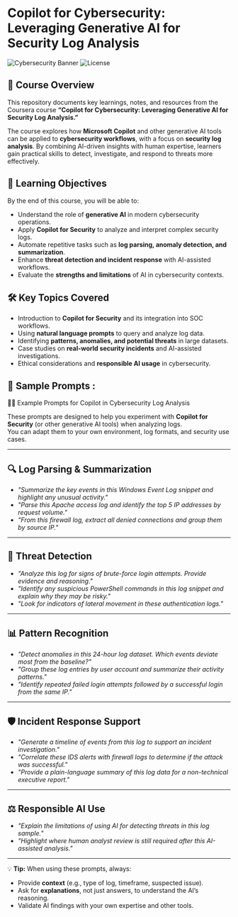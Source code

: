 # Copilot for Cybersecurity: Leveraging Generative AI for Security Log Analysis

![Cybersecurity Banner](https://img.shields.io/badge/Cybersecurity-AI-blue?style=for-the-badge)
![License](https://img.shields.io/badge/License-MIT-green?style=for-the-badge)

## 📖 Course Overview
This repository documents key learnings, notes, and resources from the Coursera course **“Copilot for Cybersecurity: Leveraging Generative AI for Security Log Analysis.”**

The course explores how **Microsoft Copilot** and other generative AI tools can be applied to **cybersecurity workflows**, with a focus on **security log analysis**. By combining AI-driven insights with human expertise, learners gain practical skills to detect, investigate, and respond to threats more effectively.

## 🎯 Learning Objectives
By the end of this course, you will be able to:
- Understand the role of **generative AI** in modern cybersecurity operations.
- Apply **Copilot for Security** to analyze and interpret complex security logs.
- Automate repetitive tasks such as **log parsing, anomaly detection, and summarization**.
- Enhance **threat detection and incident response** with AI-assisted workflows.
- Evaluate the **strengths and limitations** of AI in cybersecurity contexts.

## 🛠️ Key Topics Covered
- Introduction to **Copilot for Security** and its integration into SOC workflows.
- Using **natural language prompts** to query and analyze log data.
- Identifying **patterns, anomalies, and potential threats** in large datasets.
- Case studies on **real-world security incidents** and AI-assisted investigations.
- Ethical considerations and **responsible AI usage** in cybersecurity.

## 📂 Sample Prompts : # 

🧑‍💻 Example Prompts for Copilot in Cybersecurity Log Analysis

These prompts are designed to help you experiment with **Copilot for Security** (or other generative AI tools) when analyzing logs.  
You can adapt them to your own environment, log formats, and security use cases.

---

## 🔍 Log Parsing & Summarization
- *"Summarize the key events in this Windows Event Log snippet and highlight any unusual activity."*
- *"Parse this Apache access log and identify the top 5 IP addresses by request volume."*
- *"From this firewall log, extract all denied connections and group them by source IP."*

---

## 🚨 Threat Detection
- *"Analyze this log for signs of brute-force login attempts. Provide evidence and reasoning."*
- *"Identify any suspicious PowerShell commands in this log snippet and explain why they may be risky."*
- *"Look for indicators of lateral movement in these authentication logs."*

---

## 📊 Pattern Recognition
- *"Detect anomalies in this 24-hour log dataset. Which events deviate most from the baseline?"*
- *"Group these log entries by user account and summarize their activity patterns."*
- *"Identify repeated failed login attempts followed by a successful login from the same IP."*

---

## 🛡️ Incident Response Support
- *"Generate a timeline of events from this log to support an incident investigation."*
- *"Correlate these IDS alerts with firewall logs to determine if the attack was successful."*
- *"Provide a plain-language summary of this log data for a non-technical executive report."*

---

## ⚖️ Responsible AI Use
- *"Explain the limitations of using AI for detecting threats in this log sample."*
- *"Highlight where human analyst review is still required after this AI-assisted analysis."*

---

💡 **Tip:** When using these prompts, always:
- Provide **context** (e.g., type of log, timeframe, suspected issue).
- Ask for **explanations**, not just answers, to understand the AI’s reasoning.
- Validate AI findings with your own expertise and other tools.

